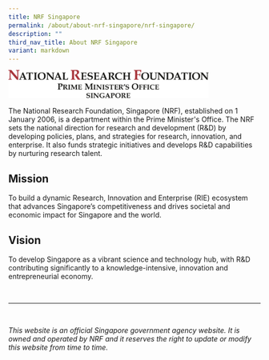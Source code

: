```yaml
---
title: NRF Singapore
permalink: /about/about-nrf-singapore/nrf-singapore/
description: ""
third_nav_title: About NRF Singapore
variant: markdown
---
```

<img src="/images/nrf%20logo%20fa-logotype.jpg" alt="President’s Science and Technology Awards Logo" style="width:400px"><br>

The National Research Foundation, Singapore (NRF), established on 1 January 2006, is a department within the Prime Minister's Office. The NRF sets the national direction for research and development (R&amp;D) by developing policies, plans, and strategies for research, innovation, and enterprise. It also funds strategic initiatives and develops R&amp;D capabilities by nurturing research talent.

## Mission ##
To build a dynamic Research, Innovation and Enterprise (RIE) ecosystem that advances Singapore’s competitiveness and drives societal and economic impact for Singapore and the world.

## Vision ##
To develop Singapore as a vibrant science and technology hub, with R&amp;D contributing significantly to a knowledge-intensive, innovation and entrepreneurial economy.

<br>

--------

<br>

*This website is an official Singapore government agency website. It is owned and operated by NRF and it reserves the right to update or modify this website from time to time.*